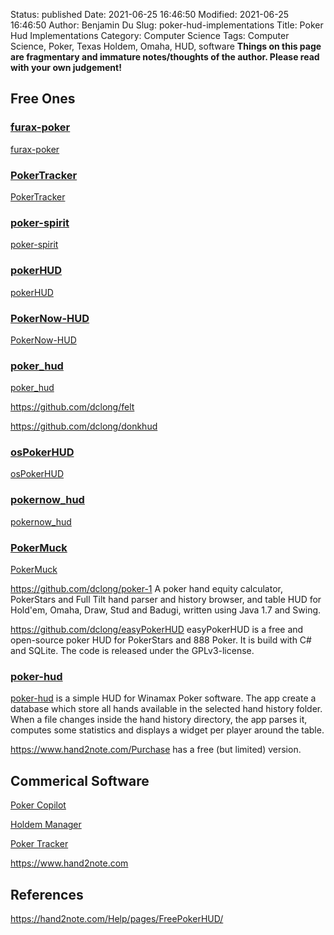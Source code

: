 Status: published
Date: 2021-06-25 16:46:50
Modified: 2021-06-25 16:46:50
Author: Benjamin Du
Slug: poker-hud-implementations
Title: Poker Hud Implementations
Category: Computer Science
Tags: Computer Science, Poker, Texas Holdem, Omaha, HUD, software
**Things on this page are fragmentary and immature notes/thoughts of the author. Please read with your own judgement!**

## Free Ones

### [furax-poker](https://gitlab.com/dclong/furax-poker)
[furax-poker](https://gitlab.com/dclong/furax-poker)

### [PokerTracker](https://github.com/dclong/PokerTracker)
[PokerTracker](https://github.com/dclong/PokerTracker)

### [poker-spirit](https://github.com/ajstarna/poker-spirit)
[poker-spirit](https://github.com/ajstarna/poker-spirit)

### [pokerHUD](https://github.com/dclong/pokerHUD)
[pokerHUD](https://github.com/dclong/pokerHUD)

### [PokerNow-HUD](https://github.com/dclong/PokerNow-HUD)
[PokerNow-HUD](https://github.com/dclong/PokerNow-HUD)

### [poker_hud](https://github.com/dclong/poker_hud)
[poker_hud](https://github.com/dclong/poker_hud)

https://github.com/dclong/felt

https://github.com/dclong/donkhud

### [osPokerHUD](https://github.com/dclong/osPokerHUD)
[osPokerHUD](https://github.com/dclong/osPokerHUD)

### [pokernow_hud](https://github.com/dclong/pokernow_hud)
[pokernow_hud](https://github.com/dclong/pokernow_hud)

### [PokerMuck](https://github.com/dclong/PokerMuck)
[PokerMuck](https://github.com/dclong/PokerMuck)

https://github.com/dclong/poker-1
A poker hand equity calculator, PokerStars and Full Tilt hand parser and history browser, 
and table HUD for Hold'em, Omaha, Draw, Stud and Badugi, written using Java 1.7 and Swing.

https://github.com/dclong/easyPokerHUD
easyPokerHUD is a free and open-source poker HUD for PokerStars and 888 Poker. 
It is build with C# and SQLite. The code is released under the GPLv3-license.

### [poker-hud](https://github.com/etiennecrb/poker-hud)
[poker-hud](https://github.com/etiennecrb/poker-hud)
is a simple HUD for Winamax Poker software.
The app create a database which store all hands available in the selected hand history folder. 
When a file changes inside the hand history directory, 
the app parses it, computes some statistics and displays a widget per player around the table.


https://www.hand2note.com/Purchase
has a free (but limited) version.

## Commerical Software

[Poker Copilot](https://pokercopilot.com/)

[Holdem Manager](https://www.holdemmanager.com/hm3/index.php)

[Poker Tracker](https://www.pokertracker.com/)

https://www.hand2note.com

## References 

https://hand2note.com/Help/pages/FreePokerHUD/
